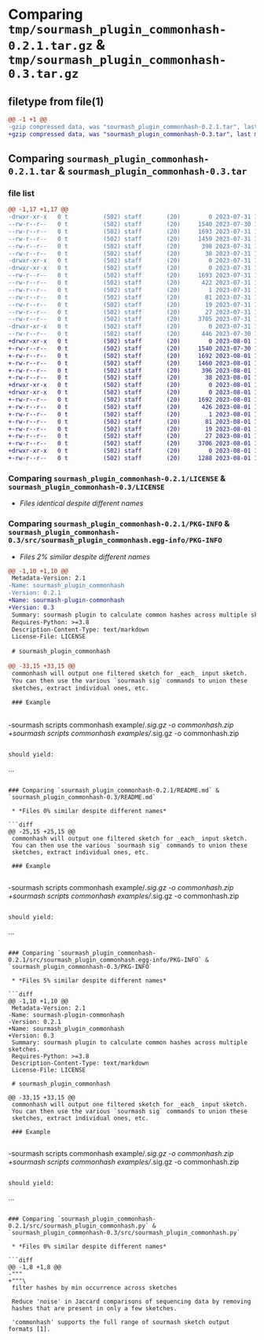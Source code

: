 # Comparing `tmp/sourmash_plugin_commonhash-0.2.1.tar.gz` & `tmp/sourmash_plugin_commonhash-0.3.tar.gz`

## filetype from file(1)

```diff
@@ -1 +1 @@
-gzip compressed data, was "sourmash_plugin_commonhash-0.2.1.tar", last modified: Mon Jul 31 13:43:54 2023, max compression
+gzip compressed data, was "sourmash_plugin_commonhash-0.3.tar", last modified: Tue Aug  1 14:21:59 2023, max compression
```

## Comparing `sourmash_plugin_commonhash-0.2.1.tar` & `sourmash_plugin_commonhash-0.3.tar`

### file list

```diff
@@ -1,17 +1,17 @@
-drwxr-xr-x   0 t          (502) staff       (20)        0 2023-07-31 13:43:54.455639 sourmash_plugin_commonhash-0.2.1/
--rw-r--r--   0 t          (502) staff       (20)     1540 2023-07-30 11:12:12.000000 sourmash_plugin_commonhash-0.2.1/LICENSE
--rw-r--r--   0 t          (502) staff       (20)     1693 2023-07-31 13:43:54.455493 sourmash_plugin_commonhash-0.2.1/PKG-INFO
--rw-r--r--   0 t          (502) staff       (20)     1459 2023-07-31 13:42:35.000000 sourmash_plugin_commonhash-0.2.1/README.md
--rw-r--r--   0 t          (502) staff       (20)      398 2023-07-31 13:42:53.000000 sourmash_plugin_commonhash-0.2.1/pyproject.toml
--rw-r--r--   0 t          (502) staff       (20)       38 2023-07-31 13:43:54.455684 sourmash_plugin_commonhash-0.2.1/setup.cfg
-drwxr-xr-x   0 t          (502) staff       (20)        0 2023-07-31 13:43:54.454034 sourmash_plugin_commonhash-0.2.1/src/
-drwxr-xr-x   0 t          (502) staff       (20)        0 2023-07-31 13:43:54.455048 sourmash_plugin_commonhash-0.2.1/src/sourmash_plugin_commonhash.egg-info/
--rw-r--r--   0 t          (502) staff       (20)     1693 2023-07-31 13:43:54.000000 sourmash_plugin_commonhash-0.2.1/src/sourmash_plugin_commonhash.egg-info/PKG-INFO
--rw-r--r--   0 t          (502) staff       (20)      422 2023-07-31 13:43:54.000000 sourmash_plugin_commonhash-0.2.1/src/sourmash_plugin_commonhash.egg-info/SOURCES.txt
--rw-r--r--   0 t          (502) staff       (20)        1 2023-07-31 13:43:54.000000 sourmash_plugin_commonhash-0.2.1/src/sourmash_plugin_commonhash.egg-info/dependency_links.txt
--rw-r--r--   0 t          (502) staff       (20)       81 2023-07-31 13:43:54.000000 sourmash_plugin_commonhash-0.2.1/src/sourmash_plugin_commonhash.egg-info/entry_points.txt
--rw-r--r--   0 t          (502) staff       (20)       19 2023-07-31 13:43:54.000000 sourmash_plugin_commonhash-0.2.1/src/sourmash_plugin_commonhash.egg-info/requires.txt
--rw-r--r--   0 t          (502) staff       (20)       27 2023-07-31 13:43:54.000000 sourmash_plugin_commonhash-0.2.1/src/sourmash_plugin_commonhash.egg-info/top_level.txt
--rw-r--r--   0 t          (502) staff       (20)     3705 2023-07-31 12:31:46.000000 sourmash_plugin_commonhash-0.2.1/src/sourmash_plugin_commonhash.py
-drwxr-xr-x   0 t          (502) staff       (20)        0 2023-07-31 13:43:54.455168 sourmash_plugin_commonhash-0.2.1/tests/
--rw-r--r--   0 t          (502) staff       (20)      446 2023-07-30 11:12:12.000000 sourmash_plugin_commonhash-0.2.1/tests/test_sourmash_plugin.py
+drwxr-xr-x   0 t          (502) staff       (20)        0 2023-08-01 14:21:59.946273 sourmash_plugin_commonhash-0.3/
+-rw-r--r--   0 t          (502) staff       (20)     1540 2023-07-30 11:12:12.000000 sourmash_plugin_commonhash-0.3/LICENSE
+-rw-r--r--   0 t          (502) staff       (20)     1692 2023-08-01 14:21:59.946112 sourmash_plugin_commonhash-0.3/PKG-INFO
+-rw-r--r--   0 t          (502) staff       (20)     1460 2023-08-01 14:20:31.000000 sourmash_plugin_commonhash-0.3/README.md
+-rw-r--r--   0 t          (502) staff       (20)      396 2023-08-01 14:20:52.000000 sourmash_plugin_commonhash-0.3/pyproject.toml
+-rw-r--r--   0 t          (502) staff       (20)       38 2023-08-01 14:21:59.946318 sourmash_plugin_commonhash-0.3/setup.cfg
+drwxr-xr-x   0 t          (502) staff       (20)        0 2023-08-01 14:21:59.944473 sourmash_plugin_commonhash-0.3/src/
+drwxr-xr-x   0 t          (502) staff       (20)        0 2023-08-01 14:21:59.945502 sourmash_plugin_commonhash-0.3/src/sourmash_plugin_commonhash.egg-info/
+-rw-r--r--   0 t          (502) staff       (20)     1692 2023-08-01 14:21:59.000000 sourmash_plugin_commonhash-0.3/src/sourmash_plugin_commonhash.egg-info/PKG-INFO
+-rw-r--r--   0 t          (502) staff       (20)      426 2023-08-01 14:21:59.000000 sourmash_plugin_commonhash-0.3/src/sourmash_plugin_commonhash.egg-info/SOURCES.txt
+-rw-r--r--   0 t          (502) staff       (20)        1 2023-08-01 14:21:59.000000 sourmash_plugin_commonhash-0.3/src/sourmash_plugin_commonhash.egg-info/dependency_links.txt
+-rw-r--r--   0 t          (502) staff       (20)       81 2023-08-01 14:21:59.000000 sourmash_plugin_commonhash-0.3/src/sourmash_plugin_commonhash.egg-info/entry_points.txt
+-rw-r--r--   0 t          (502) staff       (20)       19 2023-08-01 14:21:59.000000 sourmash_plugin_commonhash-0.3/src/sourmash_plugin_commonhash.egg-info/requires.txt
+-rw-r--r--   0 t          (502) staff       (20)       27 2023-08-01 14:21:59.000000 sourmash_plugin_commonhash-0.3/src/sourmash_plugin_commonhash.egg-info/top_level.txt
+-rw-r--r--   0 t          (502) staff       (20)     3706 2023-08-01 14:20:31.000000 sourmash_plugin_commonhash-0.3/src/sourmash_plugin_commonhash.py
+drwxr-xr-x   0 t          (502) staff       (20)        0 2023-08-01 14:21:59.945627 sourmash_plugin_commonhash-0.3/tests/
+-rw-r--r--   0 t          (502) staff       (20)     1288 2023-08-01 14:20:04.000000 sourmash_plugin_commonhash-0.3/tests/test_sourmash_commonhash.py
```

### Comparing `sourmash_plugin_commonhash-0.2.1/LICENSE` & `sourmash_plugin_commonhash-0.3/LICENSE`

 * *Files identical despite different names*

### Comparing `sourmash_plugin_commonhash-0.2.1/PKG-INFO` & `sourmash_plugin_commonhash-0.3/src/sourmash_plugin_commonhash.egg-info/PKG-INFO`

 * *Files 2% similar despite different names*

```diff
@@ -1,10 +1,10 @@
 Metadata-Version: 2.1
-Name: sourmash_plugin_commonhash
-Version: 0.2.1
+Name: sourmash-plugin-commonhash
+Version: 0.3
 Summary: sourmash plugin to calculate common hashes across multiple sketches.
 Requires-Python: >=3.8
 Description-Content-Type: text/markdown
 License-File: LICENSE
 
 # sourmash_plugin_commonhash
 
@@ -33,15 +33,15 @@
 commonhash will output one filtered sketch for _each_ input sketch.
 You can then use the various `sourmash sig` commands to union these
 sketches, extract individual ones, etc.
 
 ### Example
 
 ```
-sourmash scripts commonhash example/*.sig.gz -o commonhash.zip
+sourmash scripts commonhash examples/*.sig.gz -o commonhash.zip
 ```
 
 should yield:
 
 ```
 ...
```

### Comparing `sourmash_plugin_commonhash-0.2.1/README.md` & `sourmash_plugin_commonhash-0.3/README.md`

 * *Files 0% similar despite different names*

```diff
@@ -25,15 +25,15 @@
 commonhash will output one filtered sketch for _each_ input sketch.
 You can then use the various `sourmash sig` commands to union these
 sketches, extract individual ones, etc.
 
 ### Example
 
 ```
-sourmash scripts commonhash example/*.sig.gz -o commonhash.zip
+sourmash scripts commonhash examples/*.sig.gz -o commonhash.zip
 ```
 
 should yield:
 
 ```
 ...
```

### Comparing `sourmash_plugin_commonhash-0.2.1/src/sourmash_plugin_commonhash.egg-info/PKG-INFO` & `sourmash_plugin_commonhash-0.3/PKG-INFO`

 * *Files 5% similar despite different names*

```diff
@@ -1,10 +1,10 @@
 Metadata-Version: 2.1
-Name: sourmash-plugin-commonhash
-Version: 0.2.1
+Name: sourmash_plugin_commonhash
+Version: 0.3
 Summary: sourmash plugin to calculate common hashes across multiple sketches.
 Requires-Python: >=3.8
 Description-Content-Type: text/markdown
 License-File: LICENSE
 
 # sourmash_plugin_commonhash
 
@@ -33,15 +33,15 @@
 commonhash will output one filtered sketch for _each_ input sketch.
 You can then use the various `sourmash sig` commands to union these
 sketches, extract individual ones, etc.
 
 ### Example
 
 ```
-sourmash scripts commonhash example/*.sig.gz -o commonhash.zip
+sourmash scripts commonhash examples/*.sig.gz -o commonhash.zip
 ```
 
 should yield:
 
 ```
 ...
```

### Comparing `sourmash_plugin_commonhash-0.2.1/src/sourmash_plugin_commonhash.py` & `sourmash_plugin_commonhash-0.3/src/sourmash_plugin_commonhash.py`

 * *Files 0% similar despite different names*

```diff
@@ -1,8 +1,8 @@
-"""
+"""\
 filter hashes by min occurrence across sketches
 
 Reduce 'noise' in Jaccard comparisons of sequencing data by removing
 hashes that are present in only a few sketches.
 
 'commonhash' supports the full range of sourmash sketch output formats [1].
```


